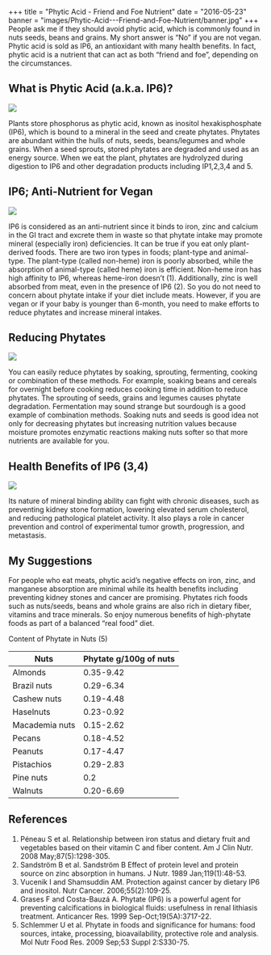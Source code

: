 +++
title  = "Phytic Acid - Friend and Foe Nutrient"
date   = "2016-05-23"
banner = "images/Phytic-Acid---Friend-and-Foe-Nutrient/banner.jpg"
+++
﻿People ask me if they should avoid phytic acid, which is commonly found in nuts seeds, beans and grains. My short answer is “No” if you are not vegan. Phytic acid is sold as IP6, an antioxidant with many health benefits. In fact, phytic acid is a nutrient that can act as both “friend and foe”, depending on the circumstances.
 
## What is Phytic Acid (a.k.a. IP6)?


![](/images/Phytic-Acid---Friend-and-Foe-Nutrient/PhyticAcid4.jpg)


Plants store phosphorus as phytic acid, known as inositol hexakisphosphate (IP6), which is bound to a mineral in the seed and create phytates. Phytates are abundant within the hulls of nuts, seeds, beans/legumes and whole grains. When a seed sprouts, stored phytates are degraded and used as an energy source. When we eat the plant, phytates are hydrolyzed during digestion to IP6 and other degradation products including IP1,2,3,4 and 5.
 
## IP6; Anti-Nutrient for Vegan


![](/images/Phytic-Acid---Friend-and-Foe-Nutrient/PhyticAcid3.jpg)


IP6 is considered as an anti-nutrient since it binds to iron, zinc and calcium in the GI tract and excrete them in waste so that phytate intake may promote mineral (especially iron) deficiencies. It can be true if you eat only plant-derived foods. There are two iron types in foods; plant-type and animal-type. The plant-type (called non-heme) iron is poorly absorbed, while the absorption of animal-type (called heme) iron is efficient. Non-heme iron has high affinity to IP6, whereas heme-iron doesn’t (1). Additionally, zinc is well absorbed from meat, even in the presence of IP6 (2). So you do not need to concern about phytate intake if your diet include meats. However, if you are vegan or if your baby is younger than 6-month, you need to make efforts to reduce phytates and increase mineral intakes.
 
## Reducing Phytates


![](/images/Phytic-Acid---Friend-and-Foe-Nutrient/PhyticAcid2.jpg)


You can easily reduce phytates by soaking, sprouting, fermenting, cooking or combination of these methods. For example, soaking beans and cereals for overnight before cooking reduces cooking time in addition to reduce phytates. The sprouting of seeds, grains and legumes causes phytate degradation. Fermentation may sound strange but sourdough is a good example of combination methods. Soaking nuts and seeds is good idea not only for decreasing phytates but increasing nutrition values because moisture promotes enzymatic reactions making nuts softer so that more nutrients are available for you. 
 
## Health Benefits of IP6 (3,4)


![](/images/Phytic-Acid---Friend-and-Foe-Nutrient/PhyticAcid5.jpg)


Its nature of mineral binding ability can fight with chronic diseases, such as preventing kidney stone formation, lowering elevated serum cholesterol, and reducing pathological platelet activity. It also plays a role in cancer prevention and control of experimental tumor growth, progression, and metastasis.
 
## My Suggestions
        
For people who eat meats, phytic acid’s negative effects on iron, zinc, and manganese absorption are minimal while its health benefits including preventing kidney stones and cancer are promising. Phytates rich foods such as nuts/seeds, beans and whole grains are also rich in dietary fiber, vitamins and trace minerals. So enjoy numerous benefits of high-phytate foods as part of a balanced “real food” diet.
 
Content of Phytate in Nuts (5)


Nuts           | Phytate g/100g of nuts
----           | ---
Almonds        | 0.35-9.42
Brazil nuts    | 0.29-6.34
Cashew nuts    | 0.19-4.48
Haselnuts      | 0.23-0.92
Macademia nuts | 0.15-2.62
Pecans         | 0.18-4.52
Peanuts        | 0.17-4.47
Pistachios     | 0.29-2.83
Pine nuts      | 0.2
Walnuts        | 0.20-6.69


## References


1. Péneau S et al. Relationship between iron status and dietary fruit and vegetables based on their vitamin C and fiber content. Am J Clin Nutr. 2008 May;87(5):1298-305.
2. Sandström B et al. Sandström B Effect of protein level and protein source on zinc absorption in humans. J Nutr. 1989 Jan;119(1):48-53.
3. Vucenik I and Shamsuddin AM. Protection against cancer by dietary IP6 and inositol. Nutr Cancer. 2006;55(2):109-25.
4. Grases F and Costa-Bauzá A. Phytate (IP6) is a powerful agent for preventing calcifications in biological fluids: usefulness in renal lithiasis treatment. Anticancer Res. 1999 Sep-Oct;19(5A):3717-22.
5. Schlemmer U et al. Phytate in foods and significance for humans: food sources, intake, processing, bioavailability, protective role and analysis. Mol Nutr Food Res. 2009 Sep;53 Suppl 2:S330-75.
